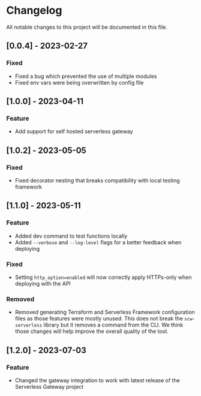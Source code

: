 # Changelog

All notable changes to this project will be documented in this file.

<!-- The format is based on [Keep a Changelog](https://keepachangelog.com/en/1.0.0/),
and this project adheres to [Semantic Versioning](https://semver.org/spec/v2.0.0.html). -->

## [0.0.4] - 2023-02-27

### Fixed

- Fixed a bug which prevented the use of multiple modules
- Fixed env vars were being overwritten by config file

## [1.0.0] - 2023-04-11

### Feature

- Add support for self hosted serverless gateway

## [1.0.2] - 2023-05-05

### Fixed

- Fixed decorator nesting that breaks compatibility with local testing framework

## [1.1.0] - 2023-05-11

### Feature

- Added dev command to test functions locally
- Added `--verbose` and `--log-level` flags for a better feedback when deploying

### Fixed

- Setting `http_option=enabled` will now correctly apply HTTPs-only when deploying with the API

### Removed

- Removed generating Terraform and Serverless Framework configuration files as those features were mostly unused. This does not break the `scw-serverless` library but it removes a command from the CLI. We think those changes will help improve the overall quality of the tool.

## [1.2.0] - 2023-07-03

### Feature

- Changed the gateway integration to work with latest release of the Serverless Gateway project
